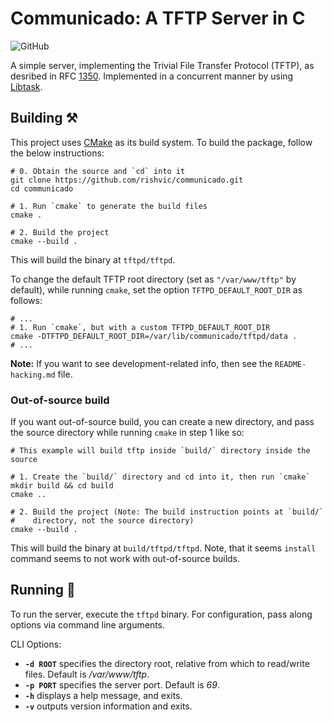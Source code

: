 # Communicado: A TFTP Server in C

![GitHub](https://img.shields.io/github/license/rishvic/communicado)

A simple server, implementing the Trivial File Transfer Protocol (TFTP), as
desribed in RFC [1350](https://datatracker.ietf.org/doc/html/rfc1350).
Implemented in a concurrent manner by using [Libtask](https://swtch.com/libtask/).

## Building ⚒️

This project uses [CMake](https://www.cmake.org/) as its build system. To build
the package, follow the below instructions:

```shell
# 0. Obtain the source and `cd` into it
git clone https://github.com/rishvic/communicado.git
cd communicado

# 1. Run `cmake` to generate the build files
cmake .

# 2. Build the project
cmake --build .
```

This will build the binary at `tftpd/tftpd`.

To change the default TFTP root directory (set as `"/var/www/tftp"` by default),
while running `cmake`, set the option `TFTPD_DEFAULT_ROOT_DIR` as follows:

```shell
# ...
# 1. Run `cmake`, but with a custom TFTPD_DEFAULT_ROOT_DIR
cmake -DTFTPD_DEFAULT_ROOT_DIR=/var/lib/communicado/tftpd/data .
# ...
```

**Note:** If you want to see development-related info, then see the
`README-hacking.md` file.

### Out-of-source build

If you want out-of-source build, you can create a new directory, and pass the
source directory while running `cmake` in step 1 like so:

```shell
# This example will build tftp inside `build/` directory inside the source

# 1. Create the `build/` directory and cd into it, then run `cmake`
mkdir build && cd build
cmake ..

# 2. Build the project (Note: The build instruction points at `build/`
#    directory, not the source directory)
cmake --build .
```

This will build the binary at `build/tftpd/tftpd`. Note, that it seems
`install` command seems to not work with out-of-source builds.

## Running 🏃

To run the server, execute the `tftpd` binary. For configuration, pass along
options via command line arguments.

CLI Options:

- **`-d ROOT`** specifies the directory root, relative from which to read/write
  files. Default is _/var/www/tftp_.
- **`-p PORT`** specifies the server port. Default is _69_.
- **`-h`** displays a help message, and exits.
- **`-v`** outputs version information and exits.
